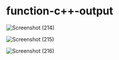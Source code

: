 # function-c++-output

<p align="center">
  
![Screenshot (214)](https://user-images.githubusercontent.com/114411272/219994858-f5acd363-df32-4e20-883e-6fdcf3267762.png)

![Screenshot (215)](https://user-images.githubusercontent.com/114411272/219994864-ad5f563b-8bb3-4b2a-b744-e9bd9f8bb57a.png)

![Screenshot (216)](https://user-images.githubusercontent.com/114411272/219994867-d6a204ff-6d4f-45de-a271-4daa8420e50f.png)
</p>

